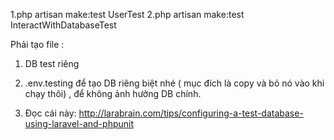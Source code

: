 1.php artisan make:test UserTest
2.php artisan make:test InteractWithDatabaseTest



Phải tạo file :
1. DB test riêng
2. .env.testing để tạo DB riêng biệt nhé ( mục đích là copy và bỏ nó vào khi chạy thôi) , để không ảnh hưởng DB chính.

3. Đọc cái này:
http://larabrain.com/tips/configuring-a-test-database-using-laravel-and-phpunit
